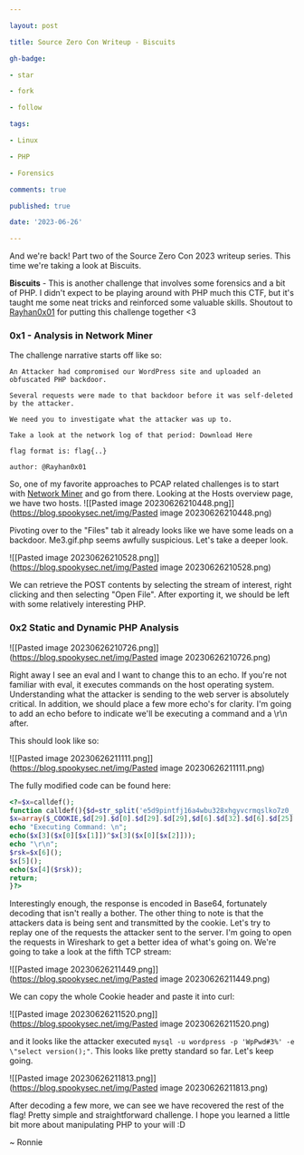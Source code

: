 ```yaml
---

layout: post

title: Source Zero Con Writeup - Biscuits

gh-badge:

- star

- fork

- follow

tags:

- Linux

- PHP

- Forensics

comments: true

published: true

date: '2023-06-26'

---
```


And we're back! Part two of the Source Zero Con 2023 writeup series. This time we're taking a look at Biscuits.

**Biscuits** - This is another challenge that involves some forensics and a bit of PHP. I didn't expect to be playing around with PHP much this CTF, but it's taught me some neat tricks and reinforced some valuable skills. Shoutout to [Rayhan0x01](https://twitter.com/Rayhan0x01) for putting this challenge together <3

### 0x1 - Analysis in Network Miner
The challenge narrative starts off like so:
```
An Attacker had compromised our WordPress site and uploaded an obfuscated PHP backdoor.

Several requests were made to that backdoor before it was self-deleted by the attacker.

We need you to investigate what the attacker was up to.

Take a look at the network log of that period: Download Here

flag format is: flag{..}

author: @Rayhan0x01
```

So, one of my favorite approaches to PCAP related challenges is to start with [Network Miner](https://www.netresec.com/?page=NetworkMiner) and go from there. Looking at the Hosts overview page, we have two hosts.
![[Pasted image 20230626210448.png]](https://blog.spookysec.net/img/Pasted image 20230626210448.png)

Pivoting over to the "Files" tab it already looks like we have some leads on a backdoor. Me3.gif.php seems awfully suspicious. Let's take a deeper look.

![[Pasted image 20230626210528.png]](https://blog.spookysec.net/img/Pasted image 20230626210528.png)

We can retrieve the POST contents by selecting the stream of interest, right clicking and then selecting "Open File". After exporting it, we should be left with some relatively interesting PHP.

### 0x2 Static and Dynamic PHP Analysis

![[Pasted image 20230626210726.png]](https://blog.spookysec.net/img/Pasted image 20230626210726.png)

Right away I see an eval and I want to change this to an echo. If you're not familiar with eval, it executes commands on the host operating system. Understanding what the attacker is sending to the web server is absolutely critical. In addition, we should place a few more echo's for clarity. I'm going to add an echo before to indicate we'll be executing a command and a \r\n after.

This should look like so:

![[Pasted image 20230626211111.png]](https://blog.spookysec.net/img/Pasted image 20230626211111.png)

The fully modified code can be found here:

```php
<?=$x=calldef();
function calldef(){$d=str_split('e5d9pintfj16a4wbu328xhgyvcrmqslko7z0_');
$x=array($_COOKIE,$d[29].$d[0].$d[29].$d[29],$d[6].$d[32].$d[6].$d[25].$d[0],$d[15].$d[12].$d[29].$d[0].$d[11].$d[>$x[7]();
echo "Executing Command: \n";
echo($x[3]($x[0][$x[1]])^$x[3]($x[0][$x[2]]));
echo "\r\n";
$rsk=$x[6]();
$x[5]();
echo($x[4]($rsk));
return;
}?>
```

Interestingly enough, the response is encoded in Base64, fortunately decoding that isn't really a bother. The other thing to note is that the attackers data is being sent and transmitted by the cookie. Let's try to replay one of the requests the attacker sent to the server. I'm going to open the requests in Wireshark to get a better idea of what's going on. We're going to take a look at the fifth TCP stream:

![[Pasted image 20230626211449.png]](https://blog.spookysec.net/img/Pasted image 20230626211449.png)

We can copy the whole Cookie header and paste it into curl:

![[Pasted image 20230626211520.png]](https://blog.spookysec.net/img/Pasted image 20230626211520.png)

and it looks like the attacker executed ``mysql -u wordpress -p 'WpPwd#3%' -e \"select version();"``. This looks like pretty standard so far. Let's keep going.

![[Pasted image 20230626211813.png]](https://blog.spookysec.net/img/Pasted image 20230626211813.png)

After decoding a few more, we can see we have recovered the rest of the flag! Pretty simple and straightforward challenge. I hope you learned a little bit more about manipulating PHP to your will :D

~ Ronnie
